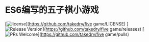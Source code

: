 # ES6编写的五子棋小游戏

[![license](http://img.shields.io/badge/license-BSD3-blue.svg?style=flat)](https://github.com/takedry/five game/LICENSE)
[![Release Version](https://img.shields.io/badge/release-1.3.0-red.svg)](https://github.com/takedry/five game/releases)
[![PRs Welcome](https://img.shields.io/badge/PRs-welcome-brightgreen.svg)](https://github.com/takedry/five game/pulls)
